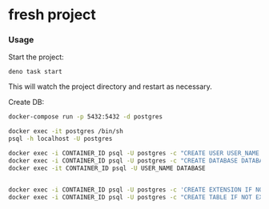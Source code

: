 # fresh project

### Usage

Start the project:

```
deno task start
```

This will watch the project directory and restart as necessary.

Create DB:

```sh
docker-compose run -p 5432:5432 -d postgres

docker exec -it postgres /bin/sh
psql -h localhost -U postgres

docker exec -i CONTAINER_ID psql -U postgres -c "CREATE USER USER_NAME WITH PASSWORD 'PASSWORD'"
docker exec -i CONTAINER_ID psql -U postgres -c "CREATE DATABASE DATABASE_NAME"
docker exec -it CONTAINER_ID psql -U USER_NAME DATABASE


docker exec -i CONTAINER_ID psql -U postgres -c 'CREATE EXTENSION IF NOT EXISTS "uuid-ossp";'
docker exec -i CONTAINER_ID psql -U postgres -c "CREATE TABLE IF NOT EXISTS articles ( id uuid DEFAULT uuid_generate_v4 (), created_at TIMESTAMP, title TEXT, content TEXT, PRIMARY KEY (id) )"
```
